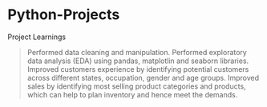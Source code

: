 # Python-Projects

Project Learnings

> Performed data cleaning and manipulation.
> Performed exploratory data analysis (EDA) using pandas, matplotlin and seaborn libraries.
> Improved customers experience by identifying potential customers across different states, occupation, gender and age groups.
> Improved sales by identifying most selling product categories and products, which can help to plan inventory and hence meet the demands.
